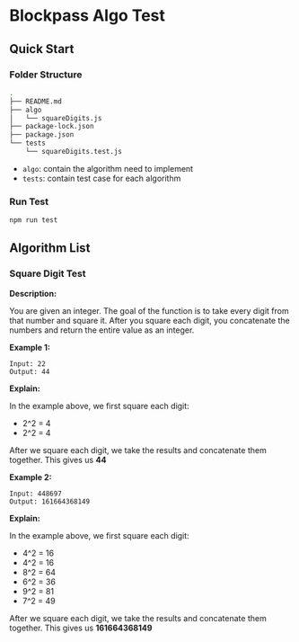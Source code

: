 # Blockpass Algo Test

## Quick Start

### Folder Structure

```bash
.
├── README.md
├── algo
│   └── squareDigits.js
├── package-lock.json
├── package.json
└── tests
    └── squareDigits.test.js
```

- `algo`: contain the algorithm need to implement
- `tests`: contain test case for each algorithm

### Run Test

```bash
npm run test
```


## Algorithm List

### Square Digit Test

**Description:**

You are given an integer. The goal of the function is to take every digit from that number and square it. After you square each digit, you concatenate the numbers and return the entire value as an integer.

**Example 1:**

```
Input: 22
Output: 44
```

**Explain:**

In the example above, we first square each digit:

- 2^2 = 4
- 2^2 = 4

After we square each digit, we take the results and concatenate them together. This gives us **44**

**Example 2:**

```
Input: 448697
Output: 161664368149
```

**Explain:**

In the example above, we first square each digit:

- 4^2 = 16
- 4^2 = 16
- 8^2 = 64
- 6^2 = 36
- 9^2 = 81
- 7^2 = 49

After we square each digit, we take the results and concatenate them together. This gives us **161664368149**
